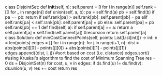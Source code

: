 class DisjointSet:
def __init__(self, n):
self.parent = [i for i in range(n)]
self.rank = [0 for _ in range(n)]
def union(self, a, b):
pa = self.find(a)
pb = self.find(b)
if pa == pb: return
if self.rank[pa] > self.rank[pb]:
self.parent[pb] = pa
elif self.rank[pa] < self.rank[pb]:
self.parent[pa] = pb
else:
self.parent[pa] = pb
self.rank[pb] += 1
def find(self, a):
if self.parent[a] == a:
return a
self.parent[a] = self.find(self.parent[a])  #recursion
return self.parent[a]
class Solution:
def minCostConnectPoints(self, points: List[List[int]]) -> int:
n = len(points)
edges = []
for i in range(n):
for j in range(i+1, n):
dist = abs(points[i][0] - points[j][0]) + abs(points[i][1] - points[j][1])
edges.append((dist, i, j))
#sort based on cost (i.e. distance)
edges.sort()
#using Kruskal's algorithm to find the cost of Minimum Spanning Tree
res = 0
ds = DisjointSet(n)
for cost, u, v in edges:
if ds.find(u) != ds.find(v):
ds.union(u, v)
res += cost
return res